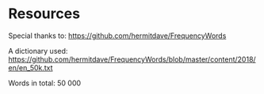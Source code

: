 # Resources

Special thanks to: https://github.com/hermitdave/FrequencyWords

A dictionary used: https://github.com/hermitdave/FrequencyWords/blob/master/content/2018/en/en_50k.txt

Words in total: 50 000
